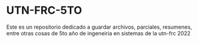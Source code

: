 # UTN-FRC-5TO
Este es un repositorio dedicado a guardar archivos, parciales, resumenes, entre otras cosas de 5to año de ingeneiria en sistemas de la utn-frc 2022
